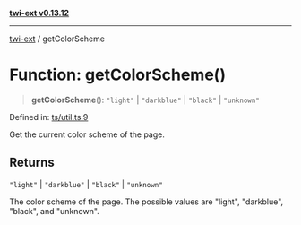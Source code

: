 [**twi-ext v0.13.12**](../README.md)

***

[twi-ext](../README.md) / getColorScheme

# Function: getColorScheme()

> **getColorScheme**(): `"light"` \| `"darkblue"` \| `"black"` \| `"unknown"`

Defined in: [ts/util.ts:9](https://github.com/Robot-Inventor/twi-ext/blob/8b545e372d37d3bd8a9a60b4daddf6602af884b4/src/ts/util.ts#L9)

Get the current color scheme of the page.

## Returns

`"light"` \| `"darkblue"` \| `"black"` \| `"unknown"`

The color scheme of the page. The possible values are "light", "darkblue", "black", and "unknown".
